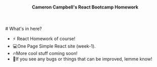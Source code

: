 <h4 align="center">Cameron Campbell's React Bootcamp Homework</h4>
<br>
<br>
# What's in here?

- ⚡️ React Homework of course!
- 💻One Page Simple React site (week-1).
- 🔥More cool stuff coming soon!
- 🐛If you see any bugs or things that can be improved, lemme know!